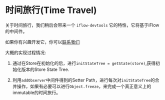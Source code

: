 # 时间旅行(Time Travel)

关于时间旅行，我们稍后会带来一个 `iflow-devtools` 它的特性，它将基于iFlow的中间件。

如果你有兴趣开发它，你可以[联系我们](https://github.com/unadlib/iflow/issues)

大概的实现过程情况:

1. 通过在Store在初始化的后，进行`initStateTree = getState(store)`,获得初始化版本的Store State Tree.

2. 利用`addObserver`中间件得到的Setter Path，进行每次对`initStateTree`的合并操作，如果有必要可以进行`Object.freeze`，来完成一个真正意义上的immutable的时间旅行。